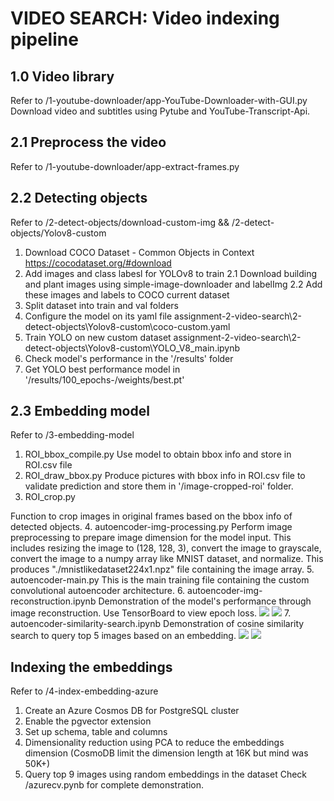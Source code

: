 # VIDEO SEARCH: Video indexing pipeline

## 1.0 Video library
Refer to /1-youtube-downloader/app-YouTube-Downloader-with-GUI.py
Download video and subtitles using Pytube and YouTube-Transcript-Api.

## 2.1 Preprocess the video
Refer to /1-youtube-downloader/app-extract-frames.py

## 2.2 Detecting objects
Refer to /2-detect-objects/download-custom-img && /2-detect-objects/Yolov8-custom

1. Download COCO Dataset - Common Objects in Context 
https://cocodataset.org/#download
2. Add images and class labesl for YOLOv8 to train
2.1 Download building and plant images using simple-image-downloader and labelImg
2.2 Add these images and labels to COCO current dataset
3. Split dataset into train and val folders
4. Configure the model on its yaml file 
assignment-2-video-search\2-detect-objects\Yolov8-custom\coco-custom.yaml
5. Train YOLO on new custom dataset
assignment-2-video-search\2-detect-objects\Yolov8-custom\YOLO_V8_main.ipynb
6. Check model's performance in the '/results' folder
7. Get YOLO best performance model in '/results/100_epochs-/weights/best.pt'
## 2.3 Embedding model
Refer to /3-embedding-model

1. ROI_bbox_compile.py
Use model to obtain bbox info and store in ROI.csv file
2. ROI_draw_bbox.py
Produce pictures with bbox info in ROI.csv file to validate prediction and store them in '/image-cropped-roi' folder.
3. ROI_crop.py

Function to crop images in original frames based on the bbox info of detected objects.
4. autoencoder-img-processing.py
Perform image preprocessing to prepare image dimension for the model input. This includes resizing the image to (128, 128, 3), convert the image to grayscale, convert the image to a numpy array like MNIST dataset, and normalize.
This produces "./mnistlikedataset224x1.npz" file containing the image array.
5. autoencoder-main.py
This is the main training file containing the custom convolutional autoencoder architecture.
6. autoencoder-img-reconstruction.ipynb
Demonstration of the model's performance through image reconstruction.
Use TensorBoard to view epoch loss.
![](./3-embedding-model/autoencoder-performance/autoencoder-train-epoch.png)
![](./3-embedding-model/autoencoder-performance/autoencoder-train-epoch-iteration.png)
7. autoencoder-similarity-search.ipynb
Demonstration of cosine similarity search to query top 5 images based on an embedding.
![](./3-embedding-model/autoencoder-performance/similarity-search-output-1.png)
![](./3-embedding-model/autoencoder-performance/similarity-search-output-2.png)

## Indexing the embeddings
Refer to /4-index-embedding-azure

1. Create an Azure Cosmos DB for PostgreSQL cluster
2. Enable the pgvector extension
3. Set up schema, table and columns
4. Dimensionality reduction using PCA to reduce the embeddings dimension
(CosmoDB limit the dimension length at 16K but mind was 50K+)
5. Query top 9 images using random embeddings in the dataset
Check /azurecv.pynb for complete demonstration.
